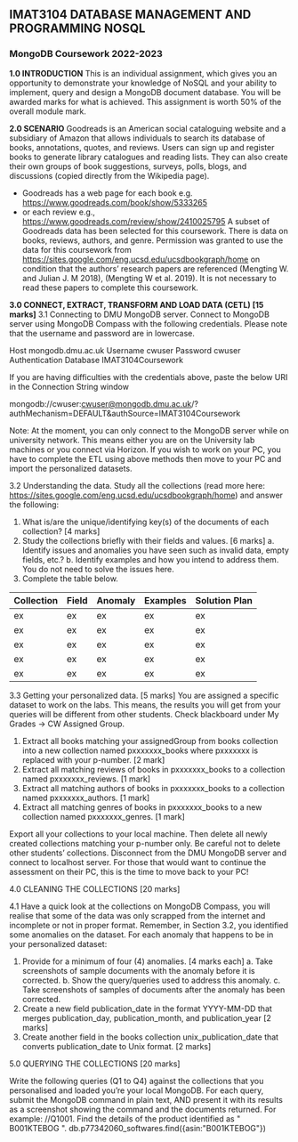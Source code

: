 ## IMAT3104 DATABASE MANAGEMENT AND PROGRAMMING NOSQL
### MongoDB Coursework 2022-2023

**1.0 INTRODUCTION**
This is an individual assignment, which gives you an opportunity to demonstrate your knowledge of NoSQL and your ability to implement, query and design a MongoDB document database. You will be awarded marks for what is achieved. This assignment is worth 50% of the overall module mark.

**2.0 SCENARIO**
Goodreads is an American social cataloguing website and a subsidiary of Amazon that allows individuals to search its database of books, annotations, quotes, and reviews. Users can sign up and register books to generate library catalogues and reading lists. They can also create their own groups of book suggestions, surveys, polls, blogs, and discussions (copied directly from the Wikipedia page).
- Goodreads has a web page for each book e.g. https://www.goodreads.com/book/show/5333265
- or each review e.g., https://www.goodreads.com/review/show/2410025795
A subset of Goodreads data has been selected for this coursework. There is data on books, reviews, authors, and genre. Permission was granted to use the data for this coursework from https://sites.google.com/eng.ucsd.edu/ucsdbookgraph/home on condition that the authors’ research papers are referenced (Mengting W. and Julian J. M 2018), (Mengting W et al. 2019). It is not necessary to read these papers to complete this coursework.

**3.0 CONNECT, EXTRACT, TRANSFORM AND LOAD DATA (CETL) [15 marks]**
3.1 Connecting to DMU MongoDB server.
Connect to MongoDB server using MongoDB Compass with the following credentials. Please note that the username and password are in lowercase.

Host mongodb.dmu.ac.uk
Username cwuser
Password cwuser
Authentication Database IMAT3104Coursework

If you are having difficulties with the credentials above, paste the below URI in the Connection String window

mongodb://cwuser:cwuser@mongodb.dmu.ac.uk/?authMechanism=DEFAULT&authSource=IMAT3104Coursework

Note: At the moment, you can only connect to the MongoDB server while on university network. This means either you are on the University lab machines or you connect via Horizon. If you wish to work on your PC, you have to complete the ETL using above methods then move to your PC and import the personalized datasets.

3.2 Understanding the data.
Study all the collections (read more here: https://sites.google.com/eng.ucsd.edu/ucsdbookgraph/home) and answer the following:
1. What is/are the unique/identifying key(s) of the documents of each collection? [4 marks]
2. Study the collections briefly with their fields and values. [6 marks]
a. Identify issues and anomalies you have seen such as invalid data, empty fields, etc.?
b. Identify examples and how you intend to address them. You do not need to solve the issues here.
3. Complete the table below.

Collection | Field | Anomaly | Examples | Solution Plan
--- | --- | --- | --- | ---
ex | ex | ex | ex | ex
ex | ex | ex | ex | ex
ex | ex | ex | ex | ex
ex | ex | ex | ex | ex
ex | ex | ex | ex | ex

 

3.3 Getting your personalized data. [5 marks]
You are assigned a specific dataset to work on the labs. This means, the results you will get from your queries will be different from other students. Check blackboard under My Grades -> CW Assigned Group.
1. Extract all books matching your assignedGroup from books collection into a new collection named pxxxxxxx_books where pxxxxxxx is replaced with your p-number. [2 mark]
2. Extract all matching reviews of books in pxxxxxxx_books to a collection named pxxxxxxx_reviews.
[1 mark]
3. Extract all matching authors of books in pxxxxxxx_books to a collection named pxxxxxxx_authors.
[1 mark]
4. Extract all matching genres of books in pxxxxxxx_books to a new collection named
pxxxxxxx_genres. [1 mark]




Export all your collections to your local machine. Then delete all newly created collections matching your
p-number only. Be careful not to delete other students’ collections. Disconnect from the DMU MongoDB
server and connect to localhost server. For those that would want to continue the assessment on their PC,
this is the time to move back to your PC!



4.0 CLEANING THE COLLECTIONS [20 marks]

4.1 Have a quick look at the collections on MongoDB Compass, you will realise that some of the data
was only scrapped from the internet and incomplete or not in proper format. Remember, in Section 3.2, you identified some anomalies on the dataset. For each anomaly that happens to be in your personalized
dataset:
1. Provide for a minimum of four (4) anomalies. [4 marks each]
a. Take screenshots of sample documents with the anomaly before it is corrected.
b. Show the query/queries used to address this anomaly.
c. Take screenshots of samples of documents after the anomaly has been corrected.
2. Create a new field publication_date in the format YYYY-MM-DD that merges publication_day,
publication_month, and publication_year [2 marks]
3. Create another field in the books collection unix_publication_date that converts
publication_date to Unix format. [2 marks]



5.0 QUERYING THE COLLECTIONS [20 marks]


Write the following queries (Q1 to Q4) against the collections that you personalised and loaded you’re
your local MongoDB. For each query, submit the MongoDB command in plain text, AND present it with its
results as a screenshot showing the command and the documents returned. For example:
//Q1001. Find the details of the product identified as " B001KTEBOG ".
db.p77342060_softwares.find({asin:"B001KTEBOG"})